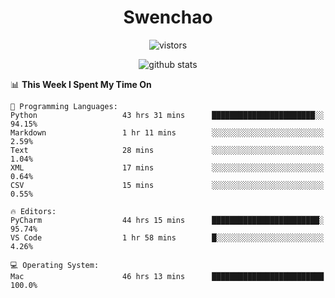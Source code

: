 <h1 align="center">Swenchao</h3>

<p align="center">
  <img src="https://visitor-badge.glitch.me/badge?page_id=Swenchao" alt="vistors" />
</p>

<p align="center">
  <img src="https://github-readme-stats.vercel.app/api?username=Swenchao&count_private=true&show_icons=true&theme=vue-dark&hide_title=true" alt="github stats" />
</p>

<!--START_SECTION:waka-->
📊 **This Week I Spent My Time On** 

```text
💬 Programming Languages: 
Python                   43 hrs 31 mins      ███████████████████████░░   94.15% 
Markdown                 1 hr 11 mins        ░░░░░░░░░░░░░░░░░░░░░░░░░   2.59% 
Text                     28 mins             ░░░░░░░░░░░░░░░░░░░░░░░░░   1.04% 
XML                      17 mins             ░░░░░░░░░░░░░░░░░░░░░░░░░   0.64% 
CSV                      15 mins             ░░░░░░░░░░░░░░░░░░░░░░░░░   0.55%

🔥 Editors: 
PyCharm                  44 hrs 15 mins      ████████████████████████░   95.74% 
VS Code                  1 hr 58 mins        █░░░░░░░░░░░░░░░░░░░░░░░░   4.26%

💻 Operating System: 
Mac                      46 hrs 13 mins      █████████████████████████   100.0%

```


<!--END_SECTION:waka-->
